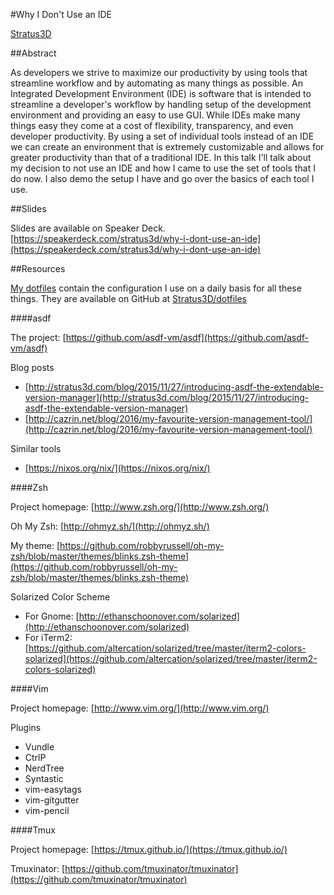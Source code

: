 #Why I Don't Use an IDE

[Stratus3D](http://github.com/Stratus3D)

##Abstract

As developers we strive to maximize our productivity by using tools that streamline workflow and by automating as many things as possible. An Integrated Development Environment (IDE) is software that is intended to streamline a developer's workflow by handling setup of the development environment and providing an easy to use GUI. While IDEs make many things easy they come at a cost of flexibility, transparency, and even developer productivity. By using a set of individual tools instead of an IDE we can create an environment that is extremely customizable and allows for greater productivity than that of a traditional IDE. In this talk I'll talk about my decision to not use an IDE and how I came to use the set of tools that I do now. I also demo the setup I have and go over the basics of each tool I use.

##Slides

Slides are available on Speaker Deck.[https://speakerdeck.com/stratus3d/why-i-dont-use-an-ide](https://speakerdeck.com/stratus3d/why-i-dont-use-an-ide)

##Resources

[My dotfiles](https://github.com/Stratus3D/dotfiles) contain the configuration I use on a daily basis for all these things. They are available on GitHub at [Stratus3D/dotfiles](https://github.com/Stratus3D/dotfiles)

####asdf

The project: [https://github.com/asdf-vm/asdf](https://github.com/asdf-vm/asdf)

Blog posts

* [http://stratus3d.com/blog/2015/11/27/introducing-asdf-the-extendable-version-manager](http://stratus3d.com/blog/2015/11/27/introducing-asdf-the-extendable-version-manager)
* [http://cazrin.net/blog/2016/my-favourite-version-management-tool/](http://cazrin.net/blog/2016/my-favourite-version-management-tool/)

Similar tools

* [https://nixos.org/nix/](https://nixos.org/nix/)

####Zsh

Project homepage: [http://www.zsh.org/](http://www.zsh.org/)

Oh My Zsh: [http://ohmyz.sh/](http://ohmyz.sh/)

My theme: [https://github.com/robbyrussell/oh-my-zsh/blob/master/themes/blinks.zsh-theme](https://github.com/robbyrussell/oh-my-zsh/blob/master/themes/blinks.zsh-theme)

Solarized Color Scheme

* For Gnome: [http://ethanschoonover.com/solarized](http://ethanschoonover.com/solarized)
* For iTerm2: [https://github.com/altercation/solarized/tree/master/iterm2-colors-solarized](https://github.com/altercation/solarized/tree/master/iterm2-colors-solarized)

####Vim

Project homepage: [http://www.vim.org/](http://www.vim.org/)

Plugins

* Vundle
* CtrlP
* NerdTree
* Syntastic
* vim-easytags
* vim-gitgutter
* vim-pencil

####Tmux

Project homepage: [https://tmux.github.io/](https://tmux.github.io/)

Tmuxinator: [https://github.com/tmuxinator/tmuxinator](https://github.com/tmuxinator/tmuxinator)
